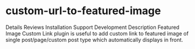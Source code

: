 # custom-url-to-featured-image
Details   Reviews   Installation   Support   Development Description Featured Image Custom Link plugin is useful to add custom link to featured image of single post/page/custom post type which automatically displays in front.
